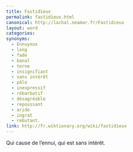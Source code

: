 ```yaml
---
title: Fastidieux
permalink: fastidieux.html
canonical: http://lachal.neamar.fr/Fastidieux
layout: word
categories:
synonyms:
  - Ennuyeux
  - long
  - fade
  - banal
  - terne
  - insignifiant
  - sans intérêt
  - pâle
  - inexpressif
  - rébarbatif
  - désagréable
  - repoussant
  - aride
  - ingrat
  - rebutant.
link: http://fr.wiktionary.org/wiki/fastidieux
---
```


Qui cause de l’ennui, qui est sans intérêt.

